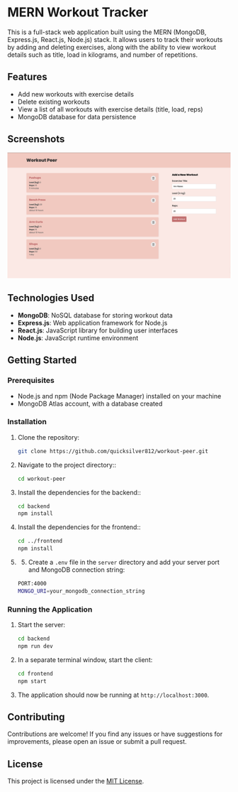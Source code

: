 # MERN Workout Tracker

This is a full-stack web application built using the MERN (MongoDB, Express.js, React.js, Node.js) stack. It allows users to track their workouts by adding and deleting exercises, along with the ability to view workout details such as title, load in kilograms, and number of repetitions.

## Features

- Add new workouts with exercise details
- Delete existing workouts
- View a list of all workouts with exercise details (title, load, reps)
- MongoDB database for data persistence

## Screenshots

![Home Screen](screenshots/home.png)

## Technologies Used

- **MongoDB**: NoSQL database for storing workout data
- **Express.js**: Web application framework for Node.js
- **React.js**: JavaScript library for building user interfaces
- **Node.js**: JavaScript runtime environment

## Getting Started

### Prerequisites

- Node.js and npm (Node Package Manager) installed on your machine
- MongoDB Atlas account, with a database created

### Installation

1. Clone the repository:
   ```bash
   git clone https://github.com/quicksilver812/workout-peer.git
   ```
3. Navigate to the project directory::
   ```bash
   cd workout-peer
   ```
4. Install the dependencies for the backend::
   ```bash
   cd backend
   npm install
   ```
5. Install the dependencies for the frontend::
   ```bash
   cd ../frontend
   npm install
   ```
6. 5. Create a `.env` file in the `server` directory and add your server port and MongoDB connection string:
   ```bash
   PORT:4000
   MONGO_URI=your_mongodb_connection_string
   ```

### Running the Application

1. Start the server:
   ```bash
   cd backend
   npm run dev
   ```
2. In a separate terminal window, start the client:
   ```bash
   cd frontend
   npm start
   ```
3. The application should now be running at `http://localhost:3000`.

## Contributing

Contributions are welcome! If you find any issues or have suggestions for improvements, please open an issue or submit a pull request.

## License

This project is licensed under the [MIT License](LICENSE).
